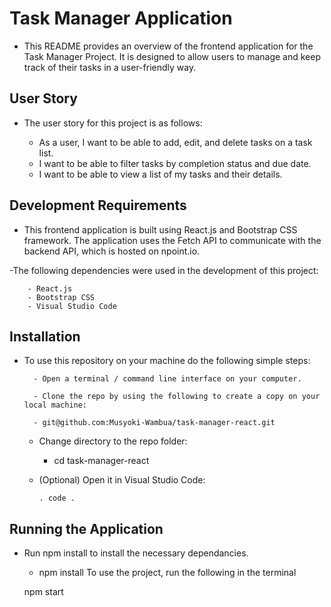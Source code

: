 # Task Manager Application

- This README provides an overview of the frontend application for the Task Manager Project. It is designed to allow users to manage and keep track of their tasks in a user-friendly way.

## User Story

- The user story for this project is as follows:

  - As a user, I want to be able to add, edit, and delete tasks on a task list.
  - I want to be able to filter tasks by completion status and due date.
  - I want to be able to view a list of my tasks and their details.

## Development Requirements

- This frontend application is built using React.js and Bootstrap CSS framework. The application uses the Fetch API to communicate with the backend API, which is hosted on npoint.io.

-The following dependencies were used in the development of this project:

        - React.js
        - Bootstrap CSS
        - Visual Studio Code

## Installation

- To use this repository on your machine do the following simple steps:

        - Open a terminal / command line interface on your computer.

        - Clone the repo by using the following to create a copy on your local machine:

        - git@github.com:Musyoki-Wambua/task-manager-react.git

  - Change directory to the repo folder:

    - cd task-manager-react

  - (Optional) Open it in Visual Studio Code:

        . code .

## Running the Application

- Run npm install to install the necessary dependancies.

  - npm install
To use the project, run the following in the terminal

  npm start
